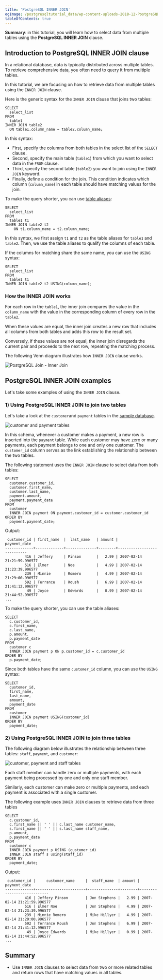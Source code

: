 ```yaml
---
title: 'PostgreSQL INNER JOIN'
ogImage: /postgresqltutorial_data/wp-content-uploads-2018-12-PostgreSQL-Join-Inner-Join.png
tableOfContents: true
---
```


**Summary**: in this tutorial, you will learn how to select data from multiple tables using the **PostgreSQL INNER JOIN** clause.



## Introduction to PostgreSQL INNER JOIN clause



In a relational database, data is typically distributed across multiple tables. To retrieve comprehensive data, you often need to query it from multiple tables.



In this tutorial, we are focusing on how to retrieve data from multiple tables using the `INNER JOIN` clause.



Here is the generic syntax for the `INNER JOIN` clause that joins two tables:



```
SELECT
  select_list
FROM
  table1
INNER JOIN table2
  ON table1.column_name = table2.column_name;
```



In this syntax:



- First, specify the columns from both tables in the select list of the `SELECT` clause.
- Second, specify the main table (`table1`) from which you want to select data in the `FROM` clause.
- Third, specify the second table (`table2`) you want to join using the `INNER JOIN` keyword.
- Finally, define a condition for the join. This condition indicates which column (`column_name`) in each table should have matching values for the join.


To make the query shorter, you can use [table aliases](/docs/postgresql/postgresql-alias):



```
SELECT
  select_list
FROM
  table1 t1
INNER JOIN table2 t2
    ON t1.column_name = t2.column_name;
```



In this syntax, we first assign `t1` and `t2` as the table aliases for `table1` and `table2`. Then, we use the table aliases to qualify the columns of each table.



If the columns for matching share the same name, you can use the `USING` syntax:



```
SELECT
  select_list
FROM
  table1 t1
INNER JOIN table2 t2 USING(column_name);
```



### How the INNER JOIN works



For each row in the `table1`, the inner join compares the value in the `column_name` with the value in the corresponding column of every row in the `table2`.



When these values are equal, the inner join creates a new row that includes all columns from both tables and adds this row to the result set.



Conversely, if these values are not equal, the inner join disregards the current pair and proceeds to the next row, repeating the matching process.



The following Venn diagram illustrates how `INNER JOIN` clause works.



![PostgreSQL Join - Inner Join](/postgresqltutorial_data/wp-content-uploads-2018-12-PostgreSQL-Join-Inner-Join.png)



## PostgreSQL INNER JOIN examples



Let's take some examples of using the `INNER JOIN` clause.



### 1) Using PostgreSQL INNER JOIN to join two tables



Let's take a look at the `customer`and `payment` tables in the [sample database](https://www.postgresqltutorial.com/postgresql-getting-started/postgresql-sample-database/ "PostgreSQL Sample Database").



![customer and payment tables](/postgresqltutorial_data/wp-content-uploads-2013-05-customer-and-payment-tables.png)



In this schema, whenever a customer makes a payment, a new row is inserted into the `payment` table. While each customer may have zero or many payments, each payment belongs to one and only one customer. The `customer_id` column serves as the link establishing the relationship between the two tables.



The following statement uses the `INNER JOIN` clause to select data from both tables:



```
SELECT
  customer.customer_id,
  customer.first_name,
  customer.last_name,
  payment.amount,
  payment.payment_date
FROM
  customer
  INNER JOIN payment ON payment.customer_id = customer.customer_id
ORDER BY
  payment.payment_date;
```



Output:



```
 customer_id | first_name  |  last_name   | amount |        payment_date
-------------+-------------+--------------+--------+----------------------------
         416 | Jeffery     | Pinson       |   2.99 | 2007-02-14 21:21:59.996577
         516 | Elmer       | Noe          |   4.99 | 2007-02-14 21:23:39.996577
         239 | Minnie      | Romero       |   4.99 | 2007-02-14 21:29:00.996577
         592 | Terrance    | Roush        |   6.99 | 2007-02-14 21:41:12.996577
          49 | Joyce       | Edwards      |   0.99 | 2007-02-14 21:44:52.996577
...
```



To make the query shorter, you can use the table aliases:



```
SELECT
  c.customer_id,
  c.first_name,
  c.last_name,
  p.amount,
  p.payment_date
FROM
  customer c
  INNER JOIN payment p ON p.customer_id = c.customer_id
ORDER BY
  p.payment_date;
```



Since both tables have the same `customer_id` column, you can use the `USING` syntax:



```
SELECT
  customer_id,
  first_name,
  last_name,
  amount,
  payment_date
FROM
  customer
  INNER JOIN payment USING(customer_id)
ORDER BY
  payment_date;
```



### 2) Using PostgreSQL INNER JOIN to join three tables



The following diagram below illustrates the relationship between three tables: `staff`, `payment`, and `customer`:



![customer, payment and staff tables](/postgresqltutorial_data/wp-content-uploads-2013-05-customer-payment-staff-tables.png)



Each staff member can handle zero or multiple payments, with each payment being processed by one and only one staff member.



Similarly, each customer can make zero or multiple payments, and each payment is associated with a single customer.



The following example uses `INNER JOIN` clauses to retrieve data from three tables



```
SELECT
  c.customer_id,
  c.first_name || ' ' || c.last_name customer_name,
  s.first_name || ' ' || s.last_name staff_name,
  p.amount,
  p.payment_date
FROM
  customer c
  INNER JOIN payment p USING (customer_id)
  INNER JOIN staff s using(staff_id)
ORDER BY
  payment_date;
```



Output:



```
 customer_id |     customer_name     |  staff_name  | amount |        payment_date
-------------+-----------------------+--------------+--------+----------------------------
         416 | Jeffery Pinson        | Jon Stephens |   2.99 | 2007-02-14 21:21:59.996577
         516 | Elmer Noe             | Jon Stephens |   4.99 | 2007-02-14 21:23:39.996577
         239 | Minnie Romero         | Mike Hillyer |   4.99 | 2007-02-14 21:29:00.996577
         592 | Terrance Roush        | Jon Stephens |   6.99 | 2007-02-14 21:41:12.996577
          49 | Joyce Edwards         | Mike Hillyer |   0.99 | 2007-02-14 21:44:52.996577
...
```



## Summary



- Use `INNER JOIN` clauses to select data from two or more related tables and return rows that have matching values in all tables.
